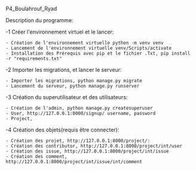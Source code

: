P4_Boulahrouf_Ryad

Description du programme:

-1 Créer l'environnement virtuel et le lancer:

    - Création de l'environnement virtuelle python -m venv venv
    - Lancement de l'environnement virtuelle venv/Scripts/activate
    - Installation des Prérequis avec pip et le fichier .Txt, pip install -r "requirements.txt"

-2 Importer les migrations, et lancer le serveur:

    - Importer les migrations, python manage.py migrate
    - Lancement du serveur, python manage.py runserver

-3 Création du superutilisateur et des utilisateurs:

    - Création de l'admin, python manage.py createsuperuser
    - User, http://127.0.0.1:8000/signup/ username, password
    - Project, 

-4 Création des objets(requis être connecter):

    - Création des projet, http://127.0.0.1:8000/project/:
    - Création des contributor, http://127.0.0.1:8000/project/int/user
    - Création des issue, http://127.0.0.1:8000/project/int/issue
    - Création des comment, http://127.0.0.1:8000/project/int/issue/int/comment

